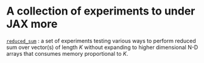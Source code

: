 # A collection of experiments to under JAX more

[`reduced_sum`](reduced_sum/README.md)
: a set of experiments testing various ways to perform reduced sum over vector(s) of length $K$ without expanding to higher dimensional N-D arrays that consumes memory proportional to $K$.
